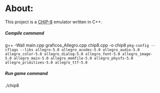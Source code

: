 # About:
This project is a [CHIP-8](https://en.wikipedia.org/wiki/CHIP-8) emulator written in C++.

##### Compile command
g++ -Wall main.cpp graficos_Allegro.cpp chip8.cpp -o chip8 `pkg-config --cflags --libs allegro-5.0 allegro_acodec-5.0 allegro_audio-5.0 allegro_color-5.0 allegro_dialog-5.0 allegro_font-5.0 allegro_image-5.0 allegro_main-5.0 allegro_memfile-5.0 allegro_physfs-5.0 allegro_primitives-5.0 allegro_ttf-5.0`

##### Run game command
./chip8 <Game>


